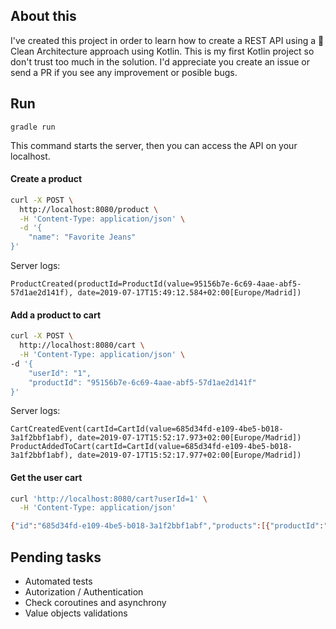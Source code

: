 ## About this
I've created this project in order to learn how to create a REST API using a 🎯 Clean Architecture approach using Kotlin. This is my first Kotlin project so don't trust too much in the solution. I'd appreciate you create an issue or send a PR if you see any improvement or posible bugs.

## Run
```
gradle run
```
This command starts the server, then you can access the API on your localhost.

#### Create a product
```sh
curl -X POST \
  http://localhost:8080/product \
  -H 'Content-Type: application/json' \
  -d '{
	"name": "Favorite Jeans"
}'
```
Server logs:
```
ProductCreated(productId=ProductId(value=95156b7e-6c69-4aae-abf5-57d1ae2d141f), date=2019-07-17T15:49:12.584+02:00[Europe/Madrid])
```

#### Add a product to cart
```sh
curl -X POST \
  http://localhost:8080/cart \
  -H 'Content-Type: application/json' \
-d '{
	"userId": "1",
	"productId": "95156b7e-6c69-4aae-abf5-57d1ae2d141f"
}'
```
Server logs:
```
CartCreatedEvent(cartId=CartId(value=685d34fd-e109-4be5-b018-3a1f2bbf1abf), date=2019-07-17T15:52:17.973+02:00[Europe/Madrid])
ProductAddedToCart(cartId=CartId(value=685d34fd-e109-4be5-b018-3a1f2bbf1abf), date=2019-07-17T15:52:17.977+02:00[Europe/Madrid])
```
#### Get the user cart
```sh
curl 'http://localhost:8080/cart?userId=1' \
  -H 'Content-Type: application/json'

{"id":"685d34fd-e109-4be5-b018-3a1f2bbf1abf","products":[{"productId":"95156b7e-6c69-4aae-abf5-57d1ae2d141f","productName":"Favorite Jeans","quantity":1}]}
```

## Pending tasks
- Automated tests
- Autorization / Authentication
- Check coroutines and asynchrony
- Value objects validations
